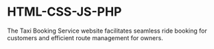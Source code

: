 # HTML-CSS-JS-PHP
The Taxi Booking Service website facilitates seamless ride booking for customers and efficient route management for owners.
